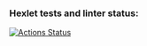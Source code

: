 ### Hexlet tests and linter status:
[![Actions Status](https://github.com/isbushcar/python-project-lvl2/workflows/hexlet-check/badge.svg)](https://github.com/isbushcar/python-project-lvl2/actions)